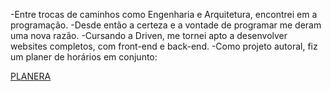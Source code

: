 
-Entre trocas de caminhos como Engenharia e Arquitetura, encontrei em a programação.
-Desde então a certeza e a vontade de programar me deram uma nova razão.
-Cursando a Driven, me tornei apto a desenvolver websites completos, com front-end e back-end.
-Como projeto autoral, fiz um planer de horários em conjunto:


[PLANERA](https://www.planera.online)
<!--
**FelipeMejias/FelipeMejias** is a ✨ _special_ ✨ repository because its `README.md` (this file) appears on your GitHub profile.

Here are some ideas to get you started:

- 🔭 I’m currently working on ...
- 🌱 I’m currently learning ...
- 👯 I’m looking to collaborate on ...
- 🤔 I’m looking for help with ...
- 💬 Ask me about ...
- 📫 How to reach me: ...
- 😄 Pronouns: ...
- ⚡ Fun fact: ...
-->
